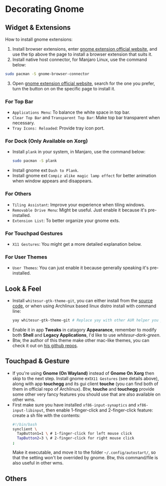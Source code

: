 # Decorating Gnome
## Widget & Extensions
How to install gnome extensions:
1. Install browser extensions, enter [gnome extension official website](extensions.gnome.org), and use the tip above the page to install a browser extension that suits it.
2. Install native host connector, for Manjaro Linux, use the command below:
```bash
sudo pacman -S gnome-browser-connector
```
3. Open [gnome extension official website](extensions.gnome.org), search for the one you prefer, turn the button on on the specific page to install it.
### For Top Bar
* `Applications Menu`: To balance the white space in top bar.
* `Clear Top Bar` and `Transparent Top Bar`: Make top bar transparent when necessary.
* `Tray Icons: Reloaded`: Provide tray icon port.
### For Dock (Only Available on Xorg)
* Install `plank` in your system, in Manjaro, use the command below:
  ```bash
  sudo pacman -S plank
  ```
* Install gnome ext `Dash to Plank`.
* Install gnome ext `Compiz alike magic lamp effect` for better animation when window appears and disappears.
### For Others
* `Tiling Assistant`: Improve your experience when tiling windows.
* `Removable Drive Menu`: Might be useful. Just enable it because it's pre-installed.
* `Extension List`: To better organize your gnome exts.
### For Touchpad Gestures
* `X11 Gestures`: You might get a more detailed explanation below.
### For User Themes
* `User Themes`: You can just enable it because generally speaking it's pre-installed.
## Look & Feel
* Install `whitesur-gtk-theme-git`, you can either install from the [source code](https://github.com/vinceliuice/WhiteSur-gtk-theme), or when using Archlinux based linux distro install with command line:
  ```bash
  yay whitesur-gtk-theme-git # Replace yay with other AUR helper you prefer
  ```
* Enable it in app **Tweaks** in catagory **Appearance**, remember to modify both **Shell** and **Legacy Applications**, I'd like to use *whitesur-dark-green*.
* Btw, the author of this theme make other mac-like themes, you can check it out on [his github repos](https://github.com/vinceliuice/).
## Touchpad & Gesture
* If you're using **Gnome (On Wayland)** instead of **Gnome On Xorg** then skip to the next step. Install gnome ext`X11 Gestures` (see details above), along with app **touchegg** and its gui client **touche** (you can find both of them in official repo of Archlinux).
  Btw, **touche** and **touchegg** provide some other very fancy features you should use that are also available on other wms.
* First make sure you have installed `xf86-input-synaptics` and `xf86-input-libinput`, then enable 1-finger-click and 2-finger-click feature: create a sh file with the contents:
  ```bash
  #!/bin/bash
  synclient \
	TapButton1=1 \ # 1-finger-click for left mouse click
	TapButton2=3 \ # 2-finger-click for right mouse click
  ;
  ```
  Make it executable, and move it to the folder `~/.config/autostart/`, so that the setting won't be overrided by gnome.
  Btw, this command/file is also useful in other wms.
## Others